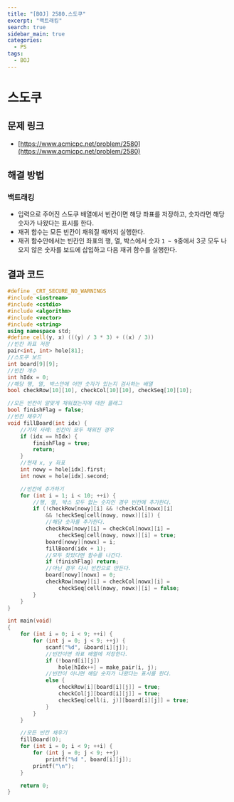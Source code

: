 ```yaml
---
title: "[BOJ] 2580.스도쿠"
excerpt: "백트래킹"
search: true
sidebar_main: true
categories:
  - PS
tags:
  - BOJ
---
```


# 스도쿠

## 문제 링크
- [https://www.acmicpc.net/problem/2580](https://www.acmicpc.net/problem/2580)

## 해결 방법
### 백트래킹
- 입력으로 주어진 스도쿠 배열에서 빈칸이면 해당 좌표를 저장하고, 숫자라면 해당 숫자가 나왔다는 표시를 한다.
- 재귀 함수는 모든 빈칸이 채워질 때까지 실행한다.
- 재귀 함수안에서는 빈칸인 좌표의 행, 열, 박스에서 숫자 ```1 ~ 9```중에서 3곳 모두 나오지 않은 숫자를 보드에 삽입하고 다음 재귀 함수를 실행한다.

## 결과 코드

```cpp
#define _CRT_SECURE_NO_WARNINGS
#include <iostream>
#include <cstdio>
#include <algorithm>
#include <vector>
#include <string>
using namespace std;
#define cell(y, x) (((y) / 3 * 3) + ((x) / 3))
//빈칸 좌표 저장
pair<int, int> hole[81];
//스도쿠 보드
int board[9][9];
//빈칸 개수
int hIdx = 0;
//해당 행, 열, 박스안에 어떤 숫자가 있는지 검사하는 배열
bool checkRow[10][10], checkCol[10][10], checkSeq[10][10];

//모든 빈칸이 알맞게 채워졌는지에 대한 플래그
bool finishFlag = false;
//빈칸 채우기
void fillBoard(int idx) {
	//기저 사례: 빈칸이 모두 채워진 경우
	if (idx == hIdx) {
		finishFlag = true;
		return;
	}
	//현재 x, y 좌표
	int nowy = hole[idx].first;
	int nowx = hole[idx].second;

	//빈칸에 추가하기
	for (int i = 1; i < 10; ++i) {
		//행, 열, 박스 모두 없는 숫자인 경우 빈칸에 추가한다.
		if (!checkRow[nowy][i] && !checkCol[nowx][i]
			&& !checkSeq[cell(nowy, nowx)][i]) {
			//해당 숫자를 추가한다.
			checkRow[nowy][i] = checkCol[nowx][i] =
				checkSeq[cell(nowy, nowx)][i] = true;
			board[nowy][nowx] = i;
			fillBoard(idx + 1);
			//모두 찾았다면 함수를 나간다.
			if (finishFlag) return;
			//아닌 경우 다시 빈칸으로 만든다.
			board[nowy][nowx] = 0;
			checkRow[nowy][i] = checkCol[nowx][i] =
				checkSeq[cell(nowy, nowx)][i] = false;
		}
	}
}

int main(void)
{
	for (int i = 0; i < 9; ++i) {
		for (int j = 0; j < 9; ++j) {
			scanf("%d", &board[i][j]);
			//빈칸이면 좌표 배열에 저장한다.
			if (!board[i][j])
				hole[hIdx++] = make_pair(i, j);
			//빈칸이 아니면 해당 숫자가 나왔다는 표시를 한다.
			else {
				checkRow[i][board[i][j]] = true;
				checkCol[j][board[i][j]] = true;
				checkSeq[cell(i, j)][board[i][j]] = true;
			}
		}
	}

	//모든 빈칸 채우기
	fillBoard(0);
	for (int i = 0; i < 9; ++i) {
		for (int j = 0; j < 9; ++j)
			printf("%d ", board[i][j]);
		printf("\n");
	}

	return 0;
}
```
